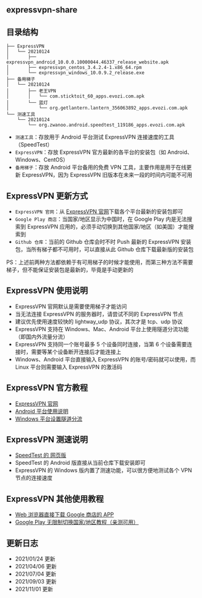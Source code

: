 ## expressvpn-share

## 目录结构

```
├── ExpressVPN
│   └── 20210124
│       ├── expressvpn_android_10.0.0.10000044.46337_release_website.apk
│       ├── expressvpn_centos_3.4.2.4-1.x86_64.rpm
│       └── expressvpn_windows_10.0.9.2_release.exe
├── 备用梯子
│   └── 20210124
│       ├── 老王VPN
│       │   └── com.sticktoit_60_apps.evozi.com.apk
│       └── 蓝灯
│           └── org.getlantern.lantern_356063892_apps.evozi.com.apk
└── 测速工具
    └── 20210124
        └── org.zwanoo.android.speedtest_119186_apps.evozi.com.apk
```

- `测速工具`：存放用于 Android 平台测试 ExpressVPN 连接速度的工具（SpeedTest）
- `ExpressVPN`：存放 ExpressVPN 官方最新的各平台的安装包（如 Android、Windows、CentOS）
- `备用梯子`：存放 Android 平台备用的免费 VPN 工具，主要作用是用于在线更新 ExpressVPN，因为 ExpressVPN 旧版本在未来一段的时间内可能不可用

## ExpressVPN 更新方式

- `ExpressVPN 官网`：从 [ExpressVPN 官网](https://www.expressvpn.com/)下载各个平台最新的安装包即可
- `Google Play 商店`：当国家/地区显示为中国时，在 Google Play 内是无法搜索到 ExpressVPN 应用的，必须手动切换到其他国家/地区（如美国）才能搜索到
- `Github 仓库`：当前的 Github 仓库会时不时 Push 最新的 ExpressVPN 安装包，当所有梯子都不可用时，可以直接从此 Github 仓库下载最新版的安装包

PS：上述前两种方法都依赖于有可用梯子的时候才能使用，而第三种方法不需要梯子，但不能保证安装包是最新的，毕竟是手动更新的

## ExpressVPN 使用说明

- ExpressVPN 官网默认是需要使用梯子才能访问
- 当无法连接 ExpressVPN 的服务器时，请尝试不同的 ExpressVPN 节点
- 建议优先使用速度较快的 lightway_udp 协议，其次才是 tcp、udp 协议
- ExpressVPN 支持在 Windows、Mac、Android 平台上使用隧道分流功能（即国内外流量分流）
- ExpressVPN 支持同一个账号最多 5 个设备同时连接，当第 6 个设备需要连接时，需要等某个设备断开连接后才能连接上
- Windows、Android 平台直接输入 ExpressVPN 的账号/密码就可以使用，而 Linux 平台则需要输入 ExpressVPN 的激活码

## ExpressVPN 官方教程

- [ExpressVPN 官网](https://www.expressvpn.com)
- [Android 平台使用说明](https://www.expressvpn.com/vpn-software/vpn-android)
- [Windows 平台设置隧道分流](https://www.expressvpn.com/support/troubleshooting/split-tunneling-desktop/#how-to-use-vpn-split-tunneling-windows)

## ExpressVPN 测速说明

- [SpeedTest 的 网页版](https://www.speedtest.net/)
- SpeedTest 的 Android 版直接从当前仓库下载安装即可
- ExpressVPN 的 Windows 版内置了测速功能，可以很方便地测试各个 VPN 节点的连接速度

## ExpressVPN 其他使用教程

- [Web 浏览器直接下载 Google 商店的 APP](https://apps.evozi.com/apk-downloader)
- [Google Play 无限制切换国家/地区教程（亲测可用）](https://blog.ichr.me/post/bypass-google-play-region-restrictions/)

## 更新日志

- 2021/01/24 更新
- 2021/04/06 更新
- 2021/07/04 更新
- 2021/09/03 更新
- 2021/11/01 更新
